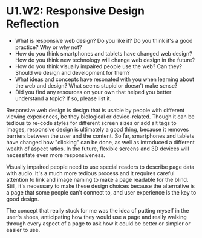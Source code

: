 # U1.W2: Responsive Design Reflection

* What is responsive web design? Do you like it?  Do you think it's a good practice? Why or why not?
* How do you think smartphones and tablets have changed web design? How do you think new technology will change web design in the future?
* How do you think visually impaired people use the web? Can they? Should we design and development for them?
* What ideas and concepts have resonated with you when learning about the web and design? What seems stupid or doesn't make sense?
* Did you find any resources on your own that helped you better understand a topic? If so, please list it.

Responsive web design is design that is usable by people with different viewing experiences, be they biological or device-related. Though it can be tedious to re-code styles for different screen sizes or add alt tags to images, responsive design is ultimately a good thing, because it removes barriers between the user and the content. So far, smartphones and tablets have changed how "clicking" can be done, as well as introduced a different wealth of aspect ratios. In the future, flexible screens and 3D devices will necessitate even more responsiveness.

Visually impaired people need to use special readers to describe page data with audio. It's a much more tedious process and it requires careful attention to link and image naming to make a page readable for the blind. Still, it's necessary to make these design choices because the alternative is a page that some people can't connect to, and user experience is the key to good design.

The concept that really stuck for me was the idea of putting myself in the user's shoes, anticipating how they would use a page and really walking through every aspect of a page to ask how it could be better or simpler or easier to use.

